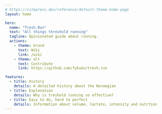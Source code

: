 ```yaml
---
# https://vitepress.dev/reference/default-theme-home-page
layout: home

hero:
  name: "Tresh.Run"
  text: "All things threshold running"
  tagline: Opinionated guide about running.
  actions:
    - theme: brand
      text: Wiki
      link: /wiki
    - theme: alt
      text: Contribute
      link: https://github.com/fyksen/tresh.run

features:
  - title: History
    details: A detailed history about the Norwegian 
  - title: Explenation
    details: Why is treshold running so effective?
  - title: Easy to do, hard to perfect
    details: Information about volume, lactate, intensity and nutrtion
---
```


